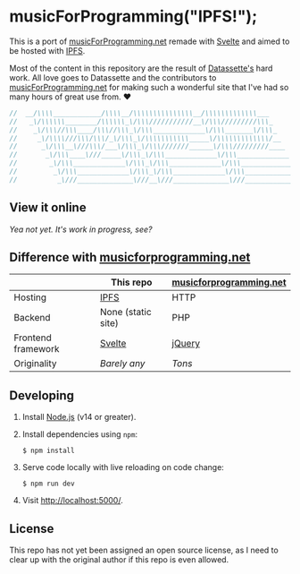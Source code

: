 # musicForProgramming("IPFS!");

This is a port of [musicForProgramming.net][mfp] remade with [Svelte][svelte]
and aimed to be hosted with [IPFS][ipfs].

Most of the content in this repository are the result of
[Datassette's][datassette] hard work. All love goes to Datassette and the
contributors to [musicForProgramming.net][mfp] for making such a wonderful site
that I've had so many hours of great use from. ❤

```js
//  __/\\\\____________/\\\\__/\\\\\\\\\\\\\\\__/\\\\\\\\\\\\\___
//   _\/\\\\\\________/\\\\\\_\/\\\///////////__\/\\\/////////\\\_
//    _\/\\\//\\\____/\\\//\\\_\/\\\_____________\/\\\_______\/\\\_
//     _\/\\\\///\\\/\\\/_\/\\\_\/\\\\\\\\\\\_____\/\\\\\\\\\\\\\/__
//      _\/\\\__\///\\\/___\/\\\_\/\\\///////______\/\\\/////////____
//       _\/\\\____\///_____\/\\\_\/\\\_____________\/\\\_____________
//        _\/\\\_____________\/\\\_\/\\\_____________\/\\\_____________
//         _\/\\\_____________\/\\\_\/\\\_____________\/\\\_____________
//          _\///______________\///__\///______________\///______________
```

## View it online

_Yea not yet. It's work in progress, see?_

## Difference with [musicforprogramming.net][mfp]

|                    | This repo          | [musicforprogramming.net][mfp] |
| ------------------ | ------------------ | ------------------------------ |
| Hosting            | [IPFS][ipfs]       | HTTP                           |
| Backend            | None (static site) | PHP                            |
| Frontend framework | [Svelte][svelte]   | [jQuery][jquery]               |
| Originality        | _Barely any_       | _Tons_                         |

## Developing

1. Install [Node.js][node-dl] (v14 or greater).

2. Install dependencies using `npm`:

   ```console
   $ npm install
   ```

3. Serve code locally with live reloading on code change:

   ```console
   $ npm run dev
   ```

4. Visit <http://localhost:5000/>.

## License

This repo has not yet been assigned an open source license, as I need to clear
up with the original author if this repo is even allowed.

[node-dl]: https://nodejs.org/en/download/
[ipfs]: https://ipfs.io/
[svelte]: https://svelte.dev/
[datassette]: http://datassette.net/
[mfp]: https://musicforprogramming.net/
[jquery]: https://jquery.com/
